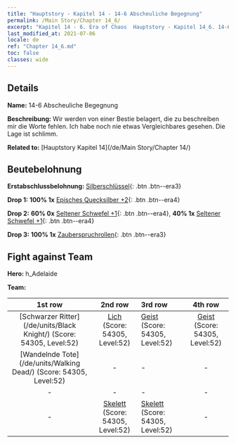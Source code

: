 ```yaml
---
title: "Hauptstory - Kapitel 14 - 14-6 Abscheuliche Begegnung"
permalink: /Main Story/Chapter 14_6/
excerpt: "Kapitel 14 - 6. Era of Chaos  Hauptstory - Kapitel 14_6. 14-6 Abscheuliche Begegnung"
last_modified_at: 2021-07-06
locale: de
ref: "Chapter 14_6.md"
toc: false
classes: wide
---
```


## Details

 **Name:** 14-6 Abscheuliche Begegnung

 **Beschreibung:** Wir werden von einer Bestie belagert, die zu beschreiben mir die Worte fehlen. Ich habe noch nie etwas Vergleichbares gesehen. Die Lage ist schlimm.

 **Related to:** [Hauptstory Kapitel 14](/de/Main Story/Chapter 14/)

## Beutebelohnung

 **Erstabschlussbelohnung:** [Silberschlüssel](/ItemsDE/con_693/){: .btn .btn--era3}

 **Drop 1:** **100% 1x** [Episches Quecksilber +2](/ItemsDE/mat_49/){: .btn .btn--era4}

 **Drop 2:** **60% 0x** [Seltener Schwefel +1](/ItemsDE/mat_43/){: .btn .btn--era4}, **40% 1x** [Seltener Schwefel +1](/ItemsDE/mat_43/){: .btn .btn--era4}

 **Drop 3:** **100% 1x** [Zauberspruchrollen](/ItemsDE/con_694/){: .btn .btn--era3}


## Fight against Team
 **Hero:** h_Adelaide

 **Team:**


  | 1st row | 2nd row | 3rd row | 4th row |
  |:----:|:----:|:----|:----:|
  | [Schwarzer Ritter](/de/units/Black Knight/) (Score: 54305, Level:52)  | [Lich](/de/units/Lich/) (Score: 54305, Level:52)  | [Geist](/de/units/Wight/) (Score: 54305, Level:52)  | [Geist](/de/units/Wight/) (Score: 54305, Level:52)  |
  | [Wandelnde Tote](/de/units/Walking Dead/) (Score: 54305, Level:52)  | - | - | - |
  | - | - | - | - |
  | - | [Skelett](/de/units/Skeleton/) (Score: 54305, Level:52)  | [Skelett](/de/units/Skeleton/) (Score: 54305, Level:52)  | - |


